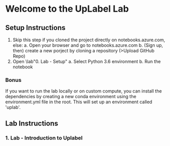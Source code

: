 # Welcome to the UpLabel Lab

## Setup Instructions
1. Skip this step if you cloned the project directly on notebooks.azure.com, else:
a. Open your browser and go to notebooks.azure.com
b. (Sign up, then) create a new porject by cloning a repository (>Upload GitHub Repo)
2. Open \lab\"0. Lab - Setup"
a. Select Python 3.6 environment
b. Run the notebook

### Bonus
If you want to run the lab locally or on custom compute, you can install the dependencies by creating a new conda environment using the environment.yml file in the root. This will set up an environment called 'uplab'.

## Lab Instructions
### 1. Lab - Introduction to Uplabel